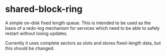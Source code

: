 shared-block-ring
=================

A simple on-disk fixed length queue. This is intended to be used as
the basis of a redo-log mechanism for services which need to be able
to safely restart without losing updates.

Currently it uses complete sectors as slots and stores fixed-length
data, but this should be changed.
